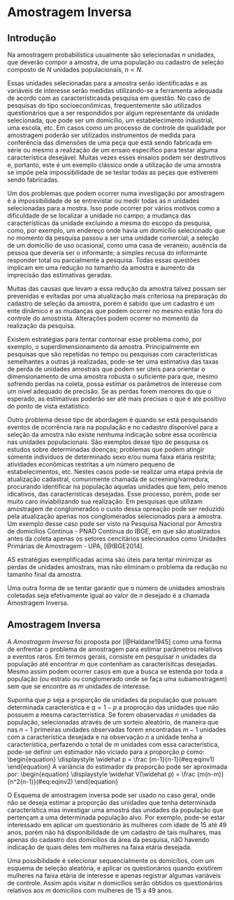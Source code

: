 
# Amostragem Inversa

## Introdução

Na amostragem probabilística usualmente são selecionadas $n$ unidades, que deverão compor a amostra, de uma população ou cadastro de seleção composto de $N$ unidades populacionais, $n<N$.

Essas unidades selecionadas para a amostra serão identificadas e as variáveis de interesse serão medidas utilizando-se a ferramenta adequada de acordo com as característicasda pesquisa em questão. No caso de pesquisas do tipo socioeconômicas, frequentemente são utilizados questionários que a ser respondidos por algum representante da unidade selecionada, que pode ser um domicílio, um estabelecimento industrial, uma escola, etc. Em casos como um processo de controle de qualidade por amostragem poderão ser utilizados instrumentos de medida para conferência das dimensões de uma peça que está sendo fabricada em série ou mesmo a realização de um ensaio específico para testar alguma característica desejável. Muitas vezes esses ensaios podem ser destrutivos e, portanto, este é um exemplo clássico onde a utilização de uma amostra se impõe pela impossibilidade de se testar todas as peças que estiverem sendo fabricadas.

Um dos problemas que podem ocorrer numa investigação por amostragem é a impossibilidade de se entrevistar ou medir todas as $n$ unidades selecionadas para a mostra. Isso pode ocorrer por vários motivos como a dificuldade de se localizar a unidade no campo; a mudança das características da unidade excluindo a mesma do escopo da pesquisa, como, por exemplo, um endereço onde havia um domicílio selecionado que no momento da pesquisa passou a ser uma unidade comercial; a seleção de um domicílio de uso ocasional, como uma casa de veraneio; ausência da pessoa que deveria ser o informante; a simples recusa do informante responder total ou parcialmente a pesquisa. Todas essas questões implicam em uma redução no tamanho da amostra e aumento da imprecisão das estimativas geradas.

Muitas das causas que levam a essa redução da amostra talvez possam ser prevenidas e evitadas por uma atualização mais criteriosa na preparação do cadastro de seleção da amostra, porém é sabido que um cadastro é um ente dinâmico e as mudanças que podem ocorrer no mesmo estão fora do controle do amostrista. Alterações podem ocorrer no momento da realização da pesquisa.

Existem estratégias para tentar contornar esse problema como, por exemplo, o superdimensionamento da amostra. Principalmente em pesquisas que são repetidas no tempo ou pesquisas com características semelhantes a outras já realizadas, pode-se ter uma estimativa das taxas de perda de unidades amostrais que podem ser úteis para orientar o  dimensionamento de uma amostra robusta o suficiente para que, mesmo sofrendo perdas na coleta, possa estimar os parâmetros de interesse com um nível adequado de precisão. Se as perdas forem menores do que o esperado, as estimativas poderão ser até mais precisas o que é até positivo do ponto de vista estatístico.

Outro problema desse tipo de abordagem é quando se está pesquisando eventos de ocorrência rara na população e no cadastro disponível para a seleção da amostra não existe nenhuma indicação sobre essa ocorência nas unidades populacionais. São exemplos desse tipo de pesquisa os estudos sobre determinadas doenças; problemas que podem atingir somente indivíduos de determinado sexo e/ou numa faixa etária restrita; atividades econômicas restritas a um número pequeno de estabelecimentos, etc. Nestes casos pode-se realizar uma etapa prévia de atualização cadastral, comunmente chamada de screening/varredura, procurando identificar na população aquelas unidades que tem, pelo menos idicativos, das características desejadas. Esse processo, porém, pode ser muito caro inviabilizando sua realização. Em pesquisas que utilizam amostragem de conglomerados o custo dessa opreação pode ser reduzido pela atualização apenas nos conglomerados selecionados para a amostra. Um exemplo desse caso pode ser visto na Pesquisa Nacional por Amostra de domicílios Contínua - PNAD Contínua do IBGE, em que são atualizados antes da coleta apenas os setores cencitários selecionados como Unidades Primárias de Amostragem - UPA, [@IBGE2014].

AS estratégias exemplificadas acima são úteis para tentar minimizar as perdas de unidades amostrais, mas não eliminam o problema da redução no tamanho final da amostra.

Uma outra forma de se tentar garantir que o número de unidades amostrais coletadas seja efetivamente igual ao valor de $n$ desejado é a chamada Amostragem Inversa.

## Amostragem Inversa

A *Amostragem Inversa* foi proposta por [@Haldane1945] como uma forma de enfrentar o problema de amostragem para estimar parâmetros relativos a eventos raros. Em termos gerais, consiste em pesquisar $n$ unidades da população até encontrar $m$ que contenham as caracterísitcas desejadas. Mesmo assim podem ocorrer casos em que a busca se estenda por toda a população (ou estrato ou conglomerado onde se faça uma subamostragem) sem que se encontre as $m$ unidades de interesse.

Suponha que $p$ seja a proporção de unidades da população que posuam determinada característica e $q=1-p$ a proproção das unidades que não possuem a mesma caracterrística. Se forem obaservadas $n$ unidades da população, selecionadas através de um sorteio aleatório, de maneira que nas $n-1$ primeiras unidades observadas forem encontradas $m-1$ unidades com a característica desejada e na observação $n$ a unidade tenha a característica, perfazendo o total de $m$ unidades com essa característica, pode-se definir um estimador não viciado para a proporção $p$ como:
\begin{equation}
\displaystyle \widehat p = \frac {m-1}{n-1}(\#eq:eqinv1)
\end{equation}
A variância do estimador da proporção pode ser aproximada por:
\begin{equation}
\displaystyle \widehat V(\widehat p) = \frac {m(n-m)}{n^2(n-1)}(\#eq:eqinv2)
\end{equation}

O Esquema de amostragem inversa pode ser usado no caso geral, onde não se deseja estimar a proporção das unidades que tenha determinada característica mas investigar uma amostra das unidades da população que pertençam a uma determinada população alvo. Por exemplo, pode-se estar interessado em aplicar um questionário às mulheres com idade de 15 até 49 anos, porém não há disponibilidade de um cadastro de tais mulhares, mas apenas do cadastro dos domicílios da área da pesquisa, nãO havendo indicação de quais deles tem mulheres na faixa etária desejada.

Uma possíbilidade é selecionar sequencialmente os domicílios, com um esquema de seleção aleatória, e aplicar os questionários quando existirem mulheres na faixa etária de interesse e apenas registrar algumas variáveis de controle. Assim após visitar $n$ domicílios serão obtidos os questionários relativos aos $m$ domicílios com mulheres de 15 a 49 anos.


